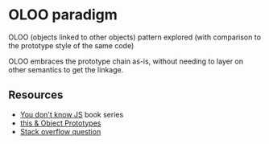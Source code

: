 # OLOO paradigm

OLOO (objects linked to other objects) pattern explored (with comparison to the prototype style of the same code)

OLOO embraces the prototype chain as-is, without needing to layer on other semantics to get the linkage.

## Resources

- [You don't know JS](https://github.com/getify/You-Dont-Know-JS) book series
- [this & Object Prototypes](https://github.com/getify/You-Dont-Know-JS/blob/master/this%20%26%20object%20prototypes/ch6.md)
- [Stack overflow question](http://stackoverflow.com/questions/29788181/kyle-simpsons-oloo-pattern-vs-prototype-design-pattern)


